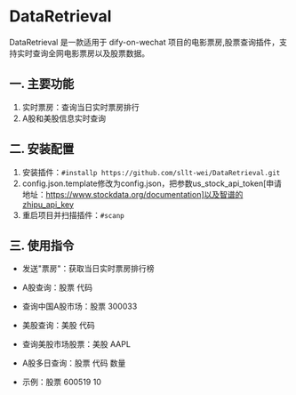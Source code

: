 # DataRetrieval
DataRetrieval 是一款适用于 dify-on-wechat 项目的电影票房,股票查询插件，支持实时查询全网电影票房以及股票数据。

## 一. 主要功能
1. 实时票房：查询当日实时票房排行
2. A股和美股信息实时查询



## 二. 安装配置
1. 安装插件：`#installp https://github.com/sllt-wei/DataRetrieval.git`
2. config.json.template修改为config.json，把参数us_stock_api_token[申请地址：https://www.stockdata.org/documentation]以及智谱的zhipu_api_key
3. 重启项目并扫描插件：`#scanp`

## 三. 使用指令
- 发送"票房"：获取当日实时票房排行榜
- A股查询：股票 代码 
- 查询中国A股市场：股票 300033

- 美股查询：美股 代码
- 查询美股市场股票：美股 AAPL

- A股多日查询：股票 代码 数量
- 示例：股票 600519 10


